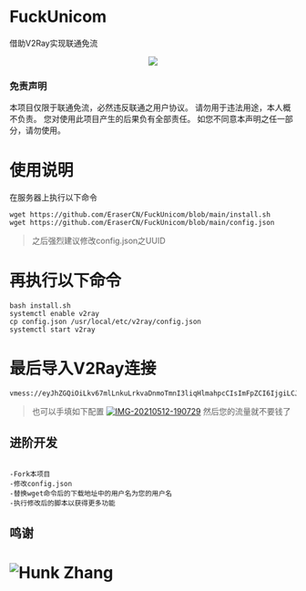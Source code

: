 # FuckUnicom
借助V2Ray实现联通免流

<p align="center">
  <img src="https://i.ibb.co/fFrbnZ8/IMG-20210512-190537.jpg">
</p>

### 免责声明

本项目仅限于联通免流，必然违反联通之用户协议。
请勿用于违法用途，本人概不负责。
您对使用此项目产生的后果负有全部责任。
如您不同意本声明之任一部分，请勿使用。

# 使用说明
在服务器上执行以下命令
```
wget https://github.com/EraserCN/FuckUnicom/blob/main/install.sh
wget https://github.com/EraserCN/FuckUnicom/blob/main/config.json
```

> 之后强烈建议修改config.json之UUID

# 再执行以下命令

```
bash install.sh
systemctl enable v2ray
cp config.json /usr/local/etc/v2ray/config.json
systemctl start v2ray
```

# 最后导入V2Ray连接

```
vmess://eyJhZGQiOiLkv67mlLnkuLrkvaDnmoTmnI3liqHlmahpcCIsImFpZCI6IjgiLCJob3N0IjoicHVsbC5mcmVlLnZpZGVvLjEwMDEwLmNvbSIsImlkIjoiM2ZkMzUzODEtZDczNC00NTQyLTk1MzEtZjUxZDk0M2U1Y2MwIiwibmV0Ijoid3MiLCJwYXRoIjoiL2dpdGh1YmVyYXNlcmNuIiwicG9ydCI6IjQ0MyIsInBzIjoiZXhhbXBsZSIsInNuaSI6IiIsInRscyI6IiIsInR5cGUiOiJub25lIiwidiI6IjIifQ==
```

> 也可以手填如下配置
<a href="https://ibb.co/grQz4W7"><img src="https://i.ibb.co/grQz4W7/IMG-20210512-190729.jpg" alt="IMG-20210512-190729" border="0"></a>
然后您的流量就不要钱了

## 进阶开发

```

-Fork本项目
-修改config.json
-替换wget命令后的下载地址中的用户名为您的用户名
-执行修改后的脚本以获得更多功能

```

## 鸣谢
# ![Hunk Zhang](https://t.me/hunkzhang)
